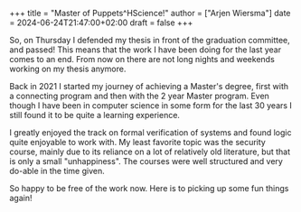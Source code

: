 +++
title = "Master of Puppets^HScience!"
author = ["Arjen Wiersma"]
date = 2024-06-24T21:47:00+02:00
draft = false
+++

So, on Thursday I defended my thesis in front of the graduation committee, and passed! This means that the work I have been doing for the last year comes to an end. From now on there are not long nights and weekends working on my thesis anymore.

Back in 2021 I started my journey of achieving a Master's degree, first with a connecting program and then with the 2 year Master program. Even though I have been in computer science in some form for the last 30 years I still found it to be quite a learning experience.

I greatly enjoyed the track on formal verification of systems and found logic quite enjoyable to work with. My least favorite topic was the security course, mainly due to its reliance on a lot of relatively old literature, but that is only a small "unhappiness". The courses were well structured and very do-able in the time given.

So happy to be free of the work now. Here is to picking up some fun things again!
